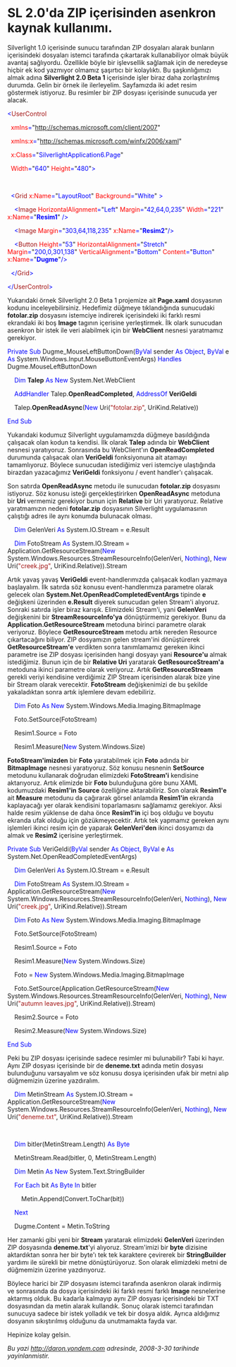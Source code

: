 # SL 2.0'da ZIP içerisinden asenkron kaynak kullanımı.
Silverlight 1.0 içerisinde sunucu tarafından ZIP dosyaları alarak
bunların içerisindeki dosyaları istemci tarafında çıkartarak
kullanabiliyor olmak büyük avantaj sağlıyordu. Özellikle böyle bir
işlevsellik sağlamak için de neredeyse hiçbir ek kod yazmıyor olmamız
şaşırtıcı bir kolaylıktı. Bu şaşkınlığımızı almak adına **Silverlight
2.0 Beta 1** içerisinde işler biraz daha zorlaştırılmış durumda. Gelin
bir örnek ile ilerleyelim. Sayfamızda iki adet resim göstermek
istiyoruz. Bu resimler bir ZIP dosyası içerisinde sunucuda yer alacak.

<span style="color: blue;">\<</span><span
style="color: #a31515;">UserControl</span>

<span style="color: blue;">  </span><span
style="color: red;">xmlns</span><span
style="color: blue;">=</span>"<span
style="color: blue;">http://schemas.microsoft.com/client/2007</span>"

<span style="color: blue;">  </span><span
style="color: red;">xmlns:x</span><span
style="color: blue;">=</span>"<span
style="color: blue;">http://schemas.microsoft.com/winfx/2006/xaml</span>"

<span style="color: blue;">  </span><span
style="color: red;">x:Class</span><span
style="color: blue;">=</span>"<span
style="color: blue;">SilverlightApplication6.Page</span>"

<span style="color: blue;">  </span><span
style="color: red;">Width</span><span
style="color: blue;">=</span>"<span
style="color: blue;">640</span>"<span style="color: blue;"> </span><span
style="color: red;">Height</span><span
style="color: blue;">=</span>"<span
style="color: blue;">480</span>"<span style="color: blue;">\></span>

 

<span style="color: blue;">  \<</span><span
style="color: #a31515;">Grid</span><span style="color: blue;">
</span><span style="color: red;">x:Name</span><span
style="color: blue;">=</span>"<span
style="color: blue;">LayoutRoot</span>"<span style="color: blue;">
</span><span style="color: red;">Background</span><span
style="color: blue;">=</span>"<span
style="color: blue;">White</span>"<span style="color: blue;"> \></span>

<span style="color: blue;">    \<</span><span
style="color: #a31515;">Image</span><span style="color: blue;">
</span><span style="color: red;">HorizontalAlignment</span><span
style="color: blue;">=</span>"<span
style="color: blue;">Left</span>"<span style="color: blue;">
</span><span style="color: red;">Margin</span><span
style="color: blue;">=</span>"<span
style="color: blue;">42,64,0,235</span>"<span style="color: blue;">
</span><span style="color: red;">Width</span><span
style="color: blue;">=</span>"<span
style="color: blue;">221</span>"<span style="color: blue;"> </span><span
style="color: red;">x:Name</span><span
style="color: blue;">=</span>"<span
style="color: blue;">**Resim1**</span>"<span style="color: blue;">
/\></span>

<span style="color: blue;">    \<</span><span
style="color: #a31515;">Image</span><span style="color: blue;">
</span><span style="color: red;">Margin</span><span
style="color: blue;">=</span>"<span
style="color: blue;">303,64,118,235</span>"<span style="color: blue;">
</span><span style="color: red;">x:Name</span><span
style="color: blue;">=</span>"<span
style="color: blue;">**Resim2**</span>"<span
style="color: blue;">/\></span>

<span style="color: blue;">    \<</span><span
style="color: #a31515;">Button</span><span style="color: blue;">
</span><span style="color: red;">Height</span><span
style="color: blue;">=</span>"<span style="color: blue;">53</span>"<span
style="color: blue;"> </span><span
style="color: red;">HorizontalAlignment</span><span
style="color: blue;">=</span>"<span
style="color: blue;">Stretch</span>"<span style="color: blue;">
</span><span style="color: red;">Margin</span><span
style="color: blue;">=</span>"<span
style="color: blue;">200,0,301,138</span>"<span style="color: blue;">
</span><span style="color: red;">VerticalAlignment</span><span
style="color: blue;">=</span>"<span
style="color: blue;">Bottom</span>"<span style="color: blue;">
</span><span style="color: red;">Content</span><span
style="color: blue;">=</span>"<span
style="color: blue;">Button</span>"<span style="color: blue;">
</span><span style="color: red;">x:Name</span><span
style="color: blue;">=</span>"<span
style="color: blue;">**Dugme**</span>"<span
style="color: blue;">/\></span>

<span style="color: blue;">  \</</span><span
style="color: #a31515;">Grid</span><span style="color: blue;">\></span>

<span style="color: blue;">\</</span><span
style="color: #a31515;">UserControl</span><span
style="color: blue;">\></span>

Yukarıdaki örnek Silverlight 2.0 Beta 1 projemize ait **Page.xaml**
dosyasının kodunu inceleyebilirsiniz. Hedefimiz düğmeye tıklandığında
sunucudaki **fotolar.zip** dosyasını istemciye indirerek içerisindeki
iki farklı resmi ekrandaki iki boş **Image** tagının içerisine
yerleştirmek. İlk olark sunucudan asenkron bir istek ile veri alabilmek
için bir **WebClient** nesnesi yaratmamız gerekiyor.

<span style="color: blue;">Private</span> <span
style="color: blue;">Sub</span> Dugme\_MouseLeftButtonDown(<span
style="color: blue;">ByVal</span> sender <span
style="color: blue;">As</span> <span style="color: blue;">Object</span>,
<span style="color: blue;">ByVal</span> e <span
style="color: blue;">As</span>
System.Windows.Input.MouseButtonEventArgs) <span
style="color: blue;">Handles</span> Dugme.MouseLeftButtonDown

    <span style="color: blue;">Dim</span> **Talep** <span
style="color: blue;">As</span> <span style="color: blue;">New</span>
System.Net.WebClient

    <span style="color: blue;">AddHandler</span>
Talep.**OpenReadCompleted**, <span style="color: blue;">AddressOf</span>
**VeriGeldi**

    Talep.**OpenReadAsync**(<span style="color: blue;">New</span>
Uri(<span style="color: #a31515;">"fotolar.zip"</span>,
UriKind.Relative))

<span style="color: blue;">End</span> <span
style="color: blue;">Sub</span>

Yukarıdaki kodumuz Silverlight uygulamamızda düğmeye basıldığında
çalışacak olan kodun ta kendisi. İlk olarak **Talep** adında bir
**WebClient** nesnesi yaratıyoruz. Sonrasında bu WebClient'ın
**OpenReadCompleted** durumunda çalışacak olan **VeriGeldi**
fonksiyonuna ait atamayı tamamlıyoruz. Böylece sunucudan istediğimiz
veri istemciye ulaştığında birazdan yazacağımız **VeriGeldi** fonksiyonu
/ event handler'ı çalışacak.

Son satırda **OpenReadAsync** metodu ile sunucudan **fotolar.zip**
dosyasını istiyoruz. Söz konusu isteği gerçekleştirirken
**OpenReadAsync** metoduna bir **Uri** vermemiz gerekiyor bunun için
**Relative** bir Uri yaratıyoruz. Relative yaratmamızın nedeni
**fotolar.zip** dosyasının Silverlight uygulamasının çalıştığı adres ile
aynı konumda bulunacak olması.

    <span style="color: blue;">Dim</span> GelenVeri <span
style="color: blue;">As</span> System.IO.Stream = e.Result

    <span style="color: blue;">Dim</span> FotoStream <span
style="color: blue;">As</span> System.IO.Stream =
Application.GetResourceStream(<span style="color: blue;">New</span>
System.Windows.Resources.StreamResourceInfo(GelenVeri, <span
style="color: blue;">Nothing</span>), <span
style="color: blue;">New</span> Uri(<span
style="color: #a31515;">"creek.jpg"</span>, UriKind.Relative)).Stream

Artık yavaş yavaş **VeriGeldi** event-handlerımızda çalışacak kodları
yazmaya başlayalım. İlk satırda söz konusu event-handlerımıza parametre
olarak gelecek olan **System.Net.OpenReadCompletedEventArgs** tipinde
**e** değişkeni üzerinden **e.Result** diyerek sunucudan gelen Stream'i
alıyoruz. Sonraki satırda işler biraz karışık. Elimizdeki Stream'i, yani
**GelenVeri** değişkenini bir **StreamResourceInfo'ya** dönüştürmemiz
gerekiyor. Bunu da **Application.GetResourceStream** metoduna birinci
parametre olarak veriyoruz. Böylece **GetResourceStream** metodu artık
nereden Resource çıkartacağını biliyor. ZIP dosyamızın gelen stream'ini
dönüştürerek **GetResourceStream'e** verdikten sonra tanımlamamız
gereken ikinci parametre ise ZIP dosyası içerisinden hangi dosyayı yani
**Resource'u** almak istediğimiz. Bunun için de bir **Relative Uri**
yaratarak **GetResourceStream'a** metoduna ikinci parametre olarak
veriyoruz. Artık **GetResourceStream** gerekli veriyi kendisine
verdiğimiz ZIP Stream içerisinden alarak bize yine bir Stream olarak
verecektir. **FotoStream** değişkenimizi de bu şekilde yakaladıktan
sonra artık işlemlere devam edebiliriz.

    <span style="color: blue;">Dim</span> Foto <span
style="color: blue;">As</span> <span style="color: blue;">New</span>
System.Windows.Media.Imaging.BitmapImage

    Foto.SetSource(FotoStream)

    Resim1.Source = Foto

    Resim1.Measure(<span style="color: blue;">New</span>
System.Windows.Size)

**FotoStream'imizden** bir **Foto** yaratabilmek için **Foto** adında
bir **BitmapImage** nesnesi yaratıyoruz. Söz konusu nesnenin
**SetSource** metodunu kullanarak doğrudan elimizdeki **FotoStream'i**
kendisine aktarıyoruz. Artık elimizde bir **Foto** bulunduğuna göre bunu
XAML kodumuzdaki **Resim1'in** **Source** özelliğine aktarabiliriz. Son
olarak **Resim1'e** ait **Measure** metodunu da çağırarak görsel anlamda
**Resim1'in** ekranda kaplayacağı yer olarak kendisini toparlamasını
sağlamamız gerekiyor. Aksi halde resim yüklense de daha önce
**Resim1'in** içi boş olduğu ve boyutu ekranda ufak olduğu için
gözükmeyecektir. Artık tek yapmamız gereken aynı işlemleri ikinci resim
için de yaparak **GelenVeri'den** ikinci dosyamızı da almak ve
**Resim2** içerisine yerleştirmek.

<span style="color: blue;">Private</span> <span
style="color: blue;">Sub</span> VeriGeldi(<span
style="color: blue;">ByVal</span> sender <span
style="color: blue;">As</span> <span style="color: blue;">Object</span>,
<span style="color: blue;">ByVal</span> e <span
style="color: blue;">As</span> System.Net.OpenReadCompletedEventArgs)

    <span style="color: blue;">Dim</span> GelenVeri <span
style="color: blue;">As</span> System.IO.Stream = e.Result

    <span style="color: blue;">Dim</span> FotoStream <span
style="color: blue;">As</span> System.IO.Stream =
Application.GetResourceStream(<span style="color: blue;">New</span>
System.Windows.Resources.StreamResourceInfo(GelenVeri, <span
style="color: blue;">Nothing</span>), <span
style="color: blue;">New</span> Uri(<span
style="color: #a31515;">"creek.jpg"</span>, UriKind.Relative)).Stream

    <span style="color: blue;">Dim</span> Foto <span
style="color: blue;">As</span> <span style="color: blue;">New</span>
System.Windows.Media.Imaging.BitmapImage

    Foto.SetSource(FotoStream)

    Resim1.Source = Foto

    Resim1.Measure(<span style="color: blue;">New</span>
System.Windows.Size)

    Foto = <span style="color: blue;">New</span>
System.Windows.Media.Imaging.BitmapImage

    Foto.SetSource(Application.GetResourceStream(<span
style="color: blue;">New</span>
System.Windows.Resources.StreamResourceInfo(GelenVeri, <span
style="color: blue;">Nothing</span>), <span
style="color: blue;">New</span> Uri(<span
style="color: #a31515;">"autumn leaves.jpg"</span>,
UriKind.Relative)).Stream)

    Resim2.Source = Foto

    Resim2.Measure(<span style="color: blue;">New</span>
System.Windows.Size)

<span style="color: blue;">End</span> <span
style="color: blue;">Sub</span>

Peki bu ZIP dosyası içerisinde sadece resimler mi bulunabilir? Tabi ki
hayır. Aynı ZIP dosyası içerisinde bir de **deneme.txt** adında metin
dosyası bulunduğunu varsayalım ve söz konusu dosya içerisinden ufak bir
metni alıp düğmemizin üzerine yazdıralım.

    <span style="color: blue;">Dim</span> MetinStream <span
style="color: blue;">As</span> System.IO.Stream =
Application.GetResourceStream(<span style="color: blue;">New</span>
System.Windows.Resources.StreamResourceInfo(GelenVeri, <span
style="color: blue;">Nothing</span>), <span
style="color: blue;">New</span> Uri(<span
style="color: #a31515;">"deneme.txt"</span>, UriKind.Relative)).Stream

 

    <span style="color: blue;">Dim</span> bitler(MetinStream.Length)
<span style="color: blue;">As</span> <span
style="color: blue;">Byte</span>

    MetinStream.Read(bitler, 0, MetinStream.Length)

    <span style="color: blue;">Dim</span> Metin <span
style="color: blue;">As</span> <span style="color: blue;">New</span>
System.Text.StringBuilder

    <span style="color: blue;">For</span> <span
style="color: blue;">Each</span> bit <span
style="color: blue;">As</span> <span style="color: blue;">Byte</span>
<span style="color: blue;">In</span> bitler

        Metin.Append(Convert.ToChar(bit))

    <span style="color: blue;">Next</span>

    Dugme.Content = Metin.ToString

Her zamanki gibi yeni bir **Stream** yaratarak elimizdeki **GelenVeri**
üzerinden ZIP dosyasında **deneme.txt**'yi alıyoruz. Stream'imizi bir
**byte** dizisine aktardıktan sonra her bir byte'ı tek tek karaktere
çevirerek bir **StringBuilder** yardımı ile sürekli bir metne
dönüştürüyoruz. Son olarak elimizdeki metni de düğmemizin üzerine
yazdırıyoruz.

Böylece harici bir ZIP dosyasını istemci tarafında asenkron olarak
indirmiş ve sonrasında da dosya içerisindeki iki farklı resmi farklı
**Image** nesnelerine aktarmış olduk. Bu kadarla kalmayıp aynı ZIP
dosyası içerisindeki bir TXT dosyasından da metin alarak kullandık.
Sonuç olarak istemci tarafından sunucuya sadece bir istek yolladık ve
tek bir dosya aldık. Ayrıca aldığımız dosyanın sıkıştırılmış olduğunu da
unutmamakta fayda var.

Hepinize kolay gelsin.



*Bu yazi http://daron.yondem.com adresinde, 2008-3-30 tarihinde yayinlanmistir.*

